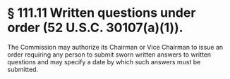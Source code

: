 # § 111.11   Written questions under order (52 U.S.C. 30107(a)(1)).

The Commission may authorize its Chairman or Vice Chairman to issue an order requiring any person to submit sworn written answers to written questions and may specify a date by which such answers must be submitted.




